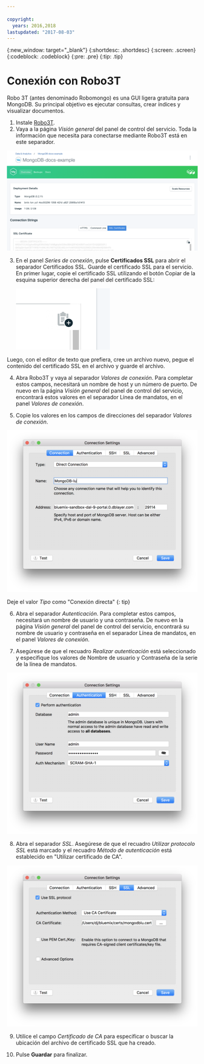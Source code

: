 ```yaml
---

copyright:
  years: 2016,2018
lastupdated: "2017-08-03"
---
```


{:new_window: target="_blank"}
{:shortdesc: .shortdesc}
{:screen: .screen}
{:codeblock: .codeblock}
{:pre: .pre}
{:tip: .tip}

# Conexión con Robo3T

Robo 3T (antes denominado Robomongo) es una GUI ligera gratuita para MongoDB. Su principal objetivo es ejecutar consultas, crear índices y visualizar documentos.

1. Instale [Robo3T](https://robomongo.org/).
2. Vaya a la página _Visión general_ del panel de control del servicio. Toda la información que necesita para conectarse mediante Robo3T está en este separador.

  ![La página Visión general](./images/service_overview.png)

3. En el panel _Series de conexión_, pulse **Certificados SSL** para abrir el separador Certificados SSL. Guarde el certificado SSL para el servicio. En primer lugar, copie el certificado SSL utilizando el botón Copiar de la esquina superior derecha del panel del certificado SSL:

    ![El botón Copiar](./images/copy_icon.png)

  Luego, con el editor de texto que prefiera, cree un archivo nuevo, pegue el contenido del certificado SSL en el archivo y guarde el archivo.

4. Abra Robo3T y vaya al separador _Valores de conexión_. Para completar estos campos, necesitará un nombre de host y un número de puerto. De nuevo en la página _Visión general_ del panel de control del servicio, encontrará estos valores en el separador Línea de mandatos, en el panel _Valores de conexión_.

5. Copie los valores en los campos de direcciones del separador _Valores de conexión_.

  ![Valores de conexión de Robo3T](./images/Robo3T_connection.png "El panel Conexión de Robo3T")

  Deje el valor _Tipo_ como "Conexión directa"
  {: tip}

6. Abra el separador _Autenticación_. Para completar estos campos, necesitará un nombre de usuario y una contraseña. De nuevo en la página _Visión general_ del panel de control del servicio, encontrará su nombre de usuario y contraseña en el separador Línea de mandatos, en el panel _Valores de conexión_.

7. Asegúrese de que el recuadro _Realizar autenticación_ está seleccionado y especifique los valores de Nombre de usuario y Contraseña de la serie de la línea de mandatos.

  ![Valores de autenticación de Robo3T](./images/Robo3T_auth.png "El panel Autenticación de Robo3T")

8. Abra el separador _SSL_. Asegúrese de que el recuadro _Utilizar protocolo SSL_ está marcado y el recuadro _Método de autenticación_ está establecido en "Utilizar certificado de CA".

  ![Valores de SSL de Robo3T](./images/Robo3T_SSL.png "El panel SSL de Robo3T")

9. Utilice el campo _Certificado de CA_ para especificar o buscar la ubicación del archivo de certificado SSL que ha creado.

10. Pulse **Guardar** para finalizar.

